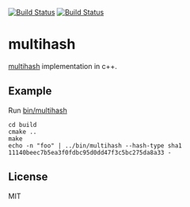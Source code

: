[![Build Status](https://travis-ci.org/cpp-ipfs/cpp-multihash.svg?branch=master)](https://travis-ci.org/cpp-ipfs/cpp-multihash)
[![Build Status](https://ci.appveyor.com/api/projects/status/github/cpp-ipfs/cpp-multihash?svg=true)](https://ci.appveyor.com/project/jbrooker/cpp-multihash)

# multihash

[multihash](//github.com/jbenet/multihash) implementation in c++.

## Example

Run [bin/multihash](multihash/main.cpp)

```
cd build
cmake ..
make
echo -n "foo" | ../bin/multihash --hash-type sha1
11140beec7b5ea3f0fdbc95d0dd47f3c5bc275da8a33 -
```

## License

MIT
